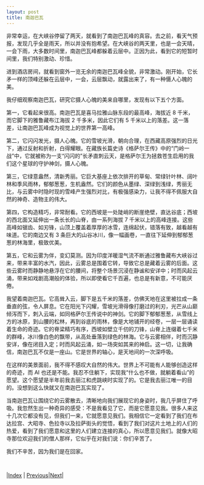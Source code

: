 ```yaml
---
layout: post
title: 南迦巴瓦
---
```


非常幸运，在大峡谷停留了两天，就看到了南迦巴瓦峰的真容。去之前，看天气预报，发现几乎全是雨天，所以并没有抱希望。在大峡谷的两天里，也是一会天晴，一会下雨，大多数时间里，南迦巴瓦峰都躲着云层中。正因为此，看到它的短暂时间里，我们特别激动、珍惜。

进到酒店房间，就看到窗外一览无余的南迦巴瓦峰全貌，非常激动。刚开始，它长矛一样的顶峰还躲在云层中，一会，云层飘动，就露出来了，有一种慑人心魄的美。

我仔细观察南迦巴瓦，研究它摄人心魄的美来自哪里，发现有以下五个方面。

第一，它看起来很高。南迦巴瓦是喜马拉雅山脉东段的最高峰，海拔近 8 千米，而它脚下的雅鲁藏布江海拔 2 千多米，因此它们有 5 千米以上的落差。这一落差，让南迦巴瓦峰成为视觉上的世界第一高峰。

第二，它闪闪发光，摄人心魄。它的雪坡光滑，朝向合理，在西藏高原强烈的日光下，通过反射和折射，白得耀眼。在藏族长篇史诗《格萨尔王传》中的“门岭一战”中，它就被称为一支“闪闪的”长矛直刺云天，是格萨尔王为拯救苍生启用的我们这个星球的守护神剑，摄人心魄。

第三，它绿意盎然，清新秀丽。它巨大基座上依次排开的草甸、常绿针叶林、阔叶林和季风雨林，郁郁葱葱，生机盎然。它们的颜色从墨绿、深绿到浅绿，秀丽无比，与云雾中时隐时现的雪峰产生强烈对比，有极强感染力，让我不得不佩服大自然的神奇、造物主的伟大。

第四，它构造精巧，非常耐看。它的西坡是一处陡峭的断崖绝壁，直达谷底；西坡的西北面又延伸出一条长长的山脊，由一系列海拔 7 千米以上的高峰连接。这些高峰如锯齿、如刃锋，山顶上覆盖着厚厚的冰雪，连绵起伏，错落有致，越看越有味道。它的南边又有 3 条巨大的山谷冰川，像一幅画卷，一直往下延伸到郁郁葱葱的林海里，极致优美。

第五，它和云雾为伴，变幻莫测。因为印度洋暖湿气流不断通过雅鲁藏布大峡谷过来，带来丰富的水汽，因此，云雾总是围着它转，导致它总是藏着云雾的后面。这些云雾时而静静地悬浮在它的腰间，将整个场景沉浸在静谧和安详中；时而风起云涌，带来如戏剧高潮般的体验，所以即使看它千百遍，也总是有新意，不可能厌倦。

我望着南迦巴瓦。它高耸入云，脚下是五千米的落差，仿佛天地在这里被拉成一条垂直的弦，令人屏息。它在阳光下闪耀，雪坡光滑得像打磨过的利刃，光芒从山巅倾泻而下，刺入云端，如同格萨尔王传说中的神剑。它的脚下郁郁葱葱，从雪线上方的冰原，到山腰的松林，再到谷底的雨林，像是大地铺开的经卷，一层一层诵读着生命的奇迹。它的脊梁精巧有序，西坡如壁立千仞的刀锋，山脊上连缀着七千米的群峰，冰川像白色的飘带，从高处垂落到绿色的林海。它与云雾相伴，时而沉静安详，像在闭目入定；时而风起云涌，如一场突如其来的神启。这一切，让我确信，南迦巴瓦不仅是一座山。它是世界的轴心，是天地间的一次深呼吸。

在这样的美景面前，我不得不感叹大自然的伟大。世界上不可能有人能够创造这样的奇迹，而 AI 也还是不能。我忍不住躺下，实现我“什么也不做，就躺着看山”的愿望。这个愿望是半年前我去丽江和虎跳峡时实现了的。它是我去丽江唯一的目的。没想到这么快就又在南迦巴瓦实现了。

当南迦巴瓦让围绕它的云雾散去，清晰地向我们展现它的身姿时，我几乎屏住了呼吸。我忽然生出一种奇异的感受：不是我看见了它，而是它愿意见我。很多人来这十几次它都没有见，但我们一来，它就愿意见我们。我相信它一定看到了我们在布达拉宫、大昭寺、色拉寺以及拉萨街头的觉悟，看到了我们对这片土地上的人们的热爱，看到了我们愿意和这里的人们建立连接的真心，所以愿意见我们。就像大昭寺那位欢迎我们的僧人那样，它似乎在对我们说：你们辛苦了。

我们不辛苦，因为我们是在回家。

<br/>

|[Index](../) | [Previous](53-daxiagu)|[Next](62-sousong)|
